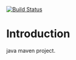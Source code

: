 [![Build Status](https://travis-ci.org/Tailp/travisplay.png)](https://travis-ci.org/Tailp/travisplay)
# Introduction 
java maven project.   
 
